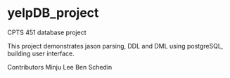 # yelpDB_project
CPTS 451 database project

This project demonstrates
jason parsing, DDL and DML using postgreSQL, building user interface.

Contributors
Minju Lee
Ben Schedin
